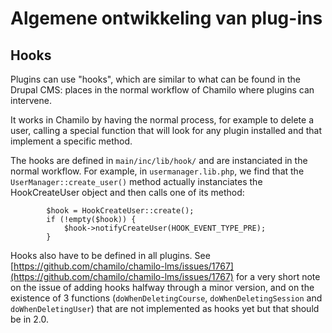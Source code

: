 # Algemene ontwikkeling van plug-ins

## Hooks

Plugins can use "hooks", which are similar to what can be found in the Drupal CMS: places in the normal workflow of Chamilo where plugins can intervene.

It works in Chamilo by having the normal process, for example to delete a user, calling a special function that will look for any plugin installed and that implement a specific method.

The hooks are defined in `main/inc/lib/hook/` and are instanciated in the normal workflow. For example, in `usermanager.lib.php`, we find that the `UserManager::create_user()` method actually instanciates the HookCreateUser object and then calls one of its method:

```text
        $hook = HookCreateUser::create();
        if (!empty($hook)) {
            $hook->notifyCreateUser(HOOK_EVENT_TYPE_PRE);
        }
```

Hooks also have to be defined in all plugins. See [https://github.com/chamilo/chamilo-lms/issues/1767](https://github.com/chamilo/chamilo-lms/issues/1767) for a very short note on the issue of adding hooks halfway through a minor version, and on the existence of 3 functions \(`doWhenDeletingCourse`, `doWhenDeletingSession` and `doWhenDeletingUser`\) that are not implemented as hooks yet but that should be in 2.0.

